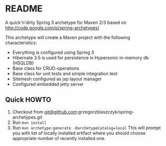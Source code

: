 # README 

A quick'n'dirty Spring 3 archetype for Maven 2/3 based on 
http://code.google.com/p/spring-archetypes/ 

This archetype will create a Maven project with the following characteristics:

  * Everything is configured using Spring 3
  * Hibernate 3.5 is used for persistence in Hypersonic in-memory db (HSQLDB)
  * Base class for CRUD-operations
  * Base class for unit tests and simple integration test
  * Sitemesh configured as jsp layout manager
  * Configured embedded jetty server

## Quick HOWTO

  1. Checkout from git@github.com:grzegorzblaszczyk/spring-archetypes.git
  1. Run ```mvn install```
  1. Run ```mvn archetype:generate -DarchetypeCatalog=local```
     This will prompt you with list of locally installed artifact where you should choose appropriate number of recently installed one.

